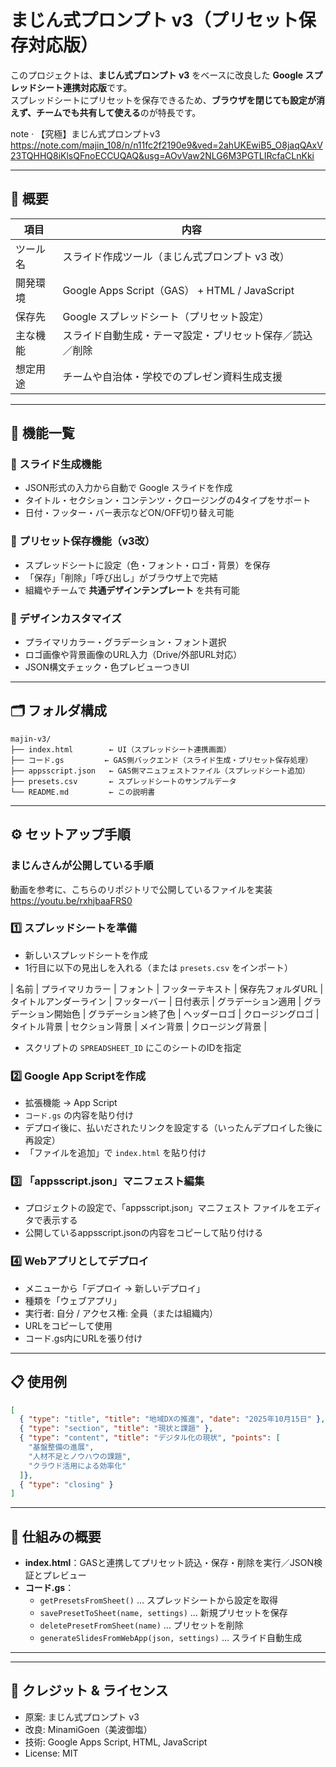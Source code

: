 # まじん式プロンプト v3（プリセット保存対応版）

このプロジェクトは、**まじん式プロンプト v3** をベースに改良した **Google スプレッドシート連携対応版**です。  
スプレッドシートにプリセットを保存できるため、**ブラウザを閉じても設定が消えず、チームでも共有して使える**のが特長です。

note · 【究極】まじん式プロンプトv3
https://note.com/majin_108/n/n11fc2f2190e9&ved=2ahUKEwiB5_O8jaqQAxV23TQHHQ8iKlsQFnoECCUQAQ&usg=AOvVaw2NLG6M3PGTLIRcfaCLnKki

---

## 🎯 概要

| 項目 | 内容 |
|------|------|
| ツール名 | スライド作成ツール（まじん式プロンプト v3 改） |
| 開発環境 | Google Apps Script（GAS） + HTML / JavaScript |
| 保存先 | Google スプレッドシート（プリセット設定） |
| 主な機能 | スライド自動生成・テーマ設定・プリセット保存／読込／削除 |
| 想定用途 | チームや自治体・学校でのプレゼン資料生成支援 |

---

## 🧩 機能一覧

### 🔹 スライド生成機能
- JSON形式の入力から自動で Google スライドを作成  
- タイトル・セクション・コンテンツ・クロージングの4タイプをサポート  
- 日付・フッター・バー表示などON/OFF切り替え可能  

### 🔹 プリセット保存機能（v3改）
- スプレッドシートに設定（色・フォント・ロゴ・背景）を保存  
- 「保存」「削除」「呼び出し」がブラウザ上で完結  
- 組織やチームで **共通デザインテンプレート** を共有可能  

### 🔹 デザインカスタマイズ
- プライマリカラー・グラデーション・フォント選択  
- ロゴ画像や背景画像のURL入力（Drive/外部URL対応）  
- JSON構文チェック・色プレビューつきUI  

---

## 🗂️ フォルダ構成

```
majin-v3/
├── index.html        ← UI（スプレッドシート連携画面）
├── コード.gs         ← GAS側バックエンド（スライド生成・プリセット保存処理）
├── appsscript.json   ← GAS側マニュフェストファイル（スプレッドシート追加）
├── presets.csv       ← スプレッドシートのサンプルデータ
└── README.md         ← この説明書
```

---

## ⚙️ セットアップ手順

### まじんさんが公開している手順
動画を参考に、こちらのリポジトリで公開しているファイルを実装
https://youtu.be/rxhjbaaFRS0

### 1️⃣  スプレッドシートを準備
- 新しいスプレッドシートを作成  
- 1行目に以下の見出しを入れる（または `presets.csv` をインポート）

| 名前 | プライマリカラー | フォント | フッターテキスト | 保存先フォルダURL | タイトルアンダーライン | フッターバー | 日付表示 | グラデーション適用 | グラデーション開始色 | グラデーション終了色 | ヘッダーロゴ | クロージングロゴ | タイトル背景 | セクション背景 | メイン背景 | クロージング背景 |

- スクリプトの `SPREADSHEET_ID` にこのシートのIDを指定

### 2️⃣ Google App Scriptを作成
- 拡張機能 → App Script
- `コード.gs` の内容を貼り付け
 - デプロイ後に、払いだされたリンクを設定する（いったんデプロイした後に再設定） 
- 「ファイルを追加」で `index.html` を貼り付け  

### 3️⃣ 「appsscript.json」マニフェスト編集
- プロジェクトの設定で、「appsscript.json」マニフェスト ファイルをエディタで表示する
- 公開しているappsscript.jsonの内容をコピーして貼り付ける

### 4️⃣ Webアプリとしてデプロイ
- メニューから「デプロイ → 新しいデプロイ」  
- 種類を「ウェブアプリ」  
- 実行者: 自分 / アクセス権: 全員（または組織内）  
- URLをコピーして使用
- コード.gs内にURLを張り付け

---

## 📋 使用例

```json
[
  { "type": "title", "title": "地域DXの推進", "date": "2025年10月15日" },
  { "type": "section", "title": "現状と課題" },
  { "type": "content", "title": "デジタル化の現状", "points": [
    "基盤整備の進展",
    "人材不足とノウハウの課題",
    "クラウド活用による効率化"
  ]},
  { "type": "closing" }
]
```

---

## 🧠 仕組みの概要

- **index.html**：GASと連携してプリセット読込・保存・削除を実行／JSON検証とプレビュー  
- **コード.gs**：
  - `getPresetsFromSheet()` … スプレッドシートから設定を取得  
  - `savePresetToSheet(name, settings)` … 新規プリセットを保存  
  - `deletePresetFromSheet(name)` … プリセットを削除  
  - `generateSlidesFromWebApp(json, settings)` … スライド自動生成  

---

---

## 📘 クレジット & ライセンス

- 原案: まじん式プロンプト v3  
- 改良: MinamiGoen（美波御塩）  
- 技術: Google Apps Script, HTML, JavaScript  
- License: MIT
